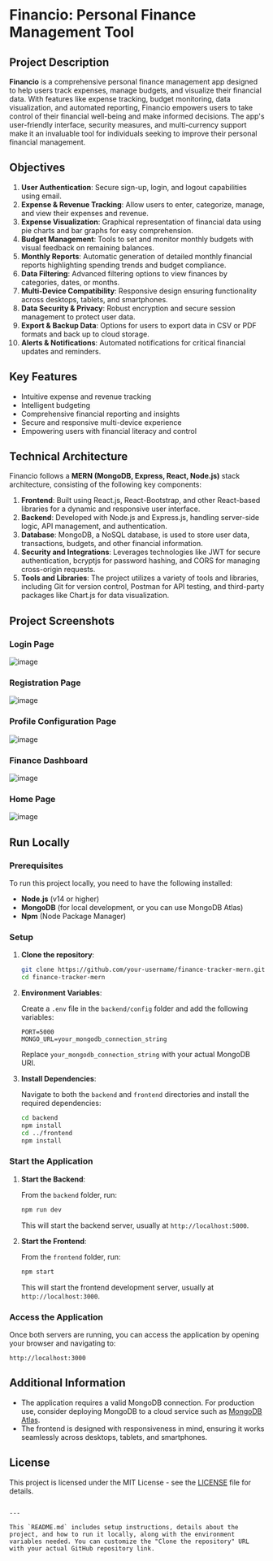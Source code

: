 # Financio: Personal Finance Management Tool

## Project Description

**Financio** is a comprehensive personal finance management app designed to help users track expenses, manage budgets, and visualize their financial data. With features like expense tracking, budget monitoring, data visualization, and automated reporting, Financio empowers users to take control of their financial well-being and make informed decisions. The app's user-friendly interface, security measures, and multi-currency support make it an invaluable tool for individuals seeking to improve their personal financial management.

## Objectives

1. **User Authentication**: Secure sign-up, login, and logout capabilities using email.
2. **Expense & Revenue Tracking**: Allow users to enter, categorize, manage, and view their expenses and revenue.
3. **Expense Visualization**: Graphical representation of financial data using pie charts and bar graphs for easy comprehension.
4. **Budget Management**: Tools to set and monitor monthly budgets with visual feedback on remaining balances.
5. **Monthly Reports**: Automatic generation of detailed monthly financial reports highlighting spending trends and budget compliance.
6. **Data Filtering**: Advanced filtering options to view finances by categories, dates, or months.
7. **Multi-Device Compatibility**: Responsive design ensuring functionality across desktops, tablets, and smartphones.
8. **Data Security & Privacy**: Robust encryption and secure session management to protect user data.
9. **Export & Backup Data**: Options for users to export data in CSV or PDF formats and back up to cloud storage.
10. **Alerts & Notifications**: Automated notifications for critical financial updates and reminders.

## Key Features

- Intuitive expense and revenue tracking
- Intelligent budgeting
- Comprehensive financial reporting and insights
- Secure and responsive multi-device experience
- Empowering users with financial literacy and control

## Technical Architecture

Financio follows a **MERN (MongoDB, Express, React, Node.js)** stack architecture, consisting of the following key components:

1. **Frontend**: Built using React.js, React-Bootstrap, and other React-based libraries for a dynamic and responsive user interface.
2. **Backend**: Developed with Node.js and Express.js, handling server-side logic, API management, and authentication.
3. **Database**: MongoDB, a NoSQL database, is used to store user data, transactions, budgets, and other financial information.
4. **Security and Integrations**: Leverages technologies like JWT for secure authentication, bcryptjs for password hashing, and CORS for managing cross-origin requests.
5. **Tools and Libraries**: The project utilizes a variety of tools and libraries, including Git for version control, Postman for API testing, and third-party packages like Chart.js for data visualization.

## Project Screenshots

### Login Page

   ![image](https://github.com/user-attachments/assets/fc5f19ab-f1b2-4de0-91e7-74a9295ef624)

### Registration Page

   ![image](https://github.com/user-attachments/assets/9d336582-a8e7-41dc-9ff7-4f215c174f9f)

### Profile Configuration Page

   ![image](https://github.com/user-attachments/assets/983afbe0-1d0b-42d5-9f33-a885bf783486)

### Finance Dashboard

![image](https://github.com/user-attachments/assets/bafc7a22-772f-4659-be97-3938db78de23)

### Home Page

![image](https://github.com/user-attachments/assets/b6d9e242-38d6-4ba0-9bc1-cb53aee2a918)

## Run Locally

### Prerequisites

To run this project locally, you need to have the following installed:

- **Node.js** (v14 or higher)
- **MongoDB** (for local development, or you can use MongoDB Atlas)
- **Npm** (Node Package Manager)

### Setup

1. **Clone the repository**:

   ```bash
   git clone https://github.com/your-username/finance-tracker-mern.git
   cd finance-tracker-mern
   ```

2. **Environment Variables**:
   
   Create a `.env` file in the `backend/config` folder and add the following variables:

   ```env
   PORT=5000
   MONGO_URL=your_mongodb_connection_string
   ```

   Replace `your_mongodb_connection_string` with your actual MongoDB URI.

3. **Install Dependencies**:

   Navigate to both the `backend` and `frontend` directories and install the required dependencies:

   ```bash
   cd backend
   npm install
   cd ../frontend
   npm install
   ```

### Start the Application

1. **Start the Backend**:

   From the `backend` folder, run:

   ```bash
   npm run dev
   ```

   This will start the backend server, usually at `http://localhost:5000`.

2. **Start the Frontend**:

   From the `frontend` folder, run:

   ```bash
   npm start
   ```

   This will start the frontend development server, usually at `http://localhost:3000`.

### Access the Application

Once both servers are running, you can access the application by opening your browser and navigating to:

```
http://localhost:3000
```

## Additional Information

- The application requires a valid MongoDB connection. For production use, consider deploying MongoDB to a cloud service such as [MongoDB Atlas](https://www.mongodb.com/cloud/atlas).
- The frontend is designed with responsiveness in mind, ensuring it works seamlessly across desktops, tablets, and smartphones.

## License

This project is licensed under the MIT License - see the [LICENSE](LICENSE) file for details.
```

---

This `README.md` includes setup instructions, details about the project, and how to run it locally, along with the environment variables needed. You can customize the "Clone the repository" URL with your actual GitHub repository link.
